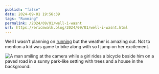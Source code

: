 ```yaml
---
publish: "false"
date: 2024-09-01 19:56:39
tags: "Running"
permalink: /2024/09/01/well-i-wasnt
url: https://ericmwalk.blog/2024/09/01/well-i-wasnt.html
---
```


Well I wasn’t planning on [running](https://strava.com/activities/12301162081) but the weather is amazing out. Not to mention a kid was game to bike along with so I jump on her excitement.

![A man smiling at the camera while a girl rides a bicycle beside him on a paved road in a sunny park-like setting with trees and a house in the background.](https://ericmwalk.blog/uploads/2024/img-1764.jpeg)